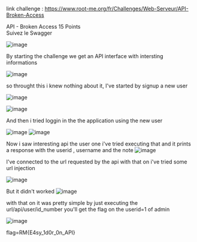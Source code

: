 link challenge : https://www.root-me.org/fr/Challenges/Web-Serveur/API-Broken-Access



API - Broken Access
15 Points  
Suivez le Swagger 



![image](https://github.com/user-attachments/assets/089e7039-4e8f-4c9f-b158-3206eff77c2d)


By starting the challenge we get an API interface with intersting informations 

![image](https://github.com/user-attachments/assets/a4583b0f-f428-4eac-bab1-3c39a494726f)

so throught this i knew nothing about it, I've started by signup a new user

![image](https://github.com/user-attachments/assets/02c3f17b-f8dd-4b9b-8e75-6ac4bda4ee17)

![image](https://github.com/user-attachments/assets/2b82558c-9fc8-4097-8b7c-689e0a9cc1a8)


And then i tried loggin in the the application using the new user 

![image](https://github.com/user-attachments/assets/3470b908-8074-479b-9235-16dbd33b9ef6)
![image](https://github.com/user-attachments/assets/13f10c3d-013e-4929-b725-b95eb29cf54f)

Now i saw interesting api the user one i've tried executing that and it prints a response with the userid ,  username and the note 
![image](https://github.com/user-attachments/assets/2f782f07-add5-40e7-9536-8adef0d828e1)


I've connected to the url requested by the api with that on i've tried some url injection 

![image](https://github.com/user-attachments/assets/68905b92-2ed4-4701-8c64-1257c2df91db)

But it didn't worked
![image](https://github.com/user-attachments/assets/7167f470-d022-43ff-b1fb-a69549d4c103)


with that on it was pretty simple 
by just executing the url/api/user/id_number you'll get the flag on the userid=1 of admin

![image](https://github.com/user-attachments/assets/cd09169a-ba8a-40f2-9812-7851ad3a209a)


flag=RM{E4sy_1d0r_0n_API}


